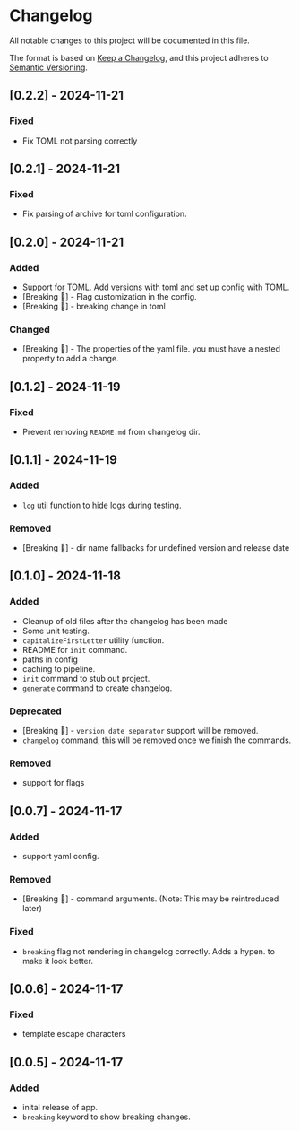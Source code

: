 # Changelog

All notable changes to this project will be documented in this file.

The format is based on [Keep a Changelog](https://keepachangelog.com/en/1.1.0/),
and this project adheres to [Semantic Versioning](https://semver.org/spec/v2.0.0.html).

## [0.2.2] - 2024-11-21

### Fixed

- Fix TOML not parsing correctly

## [0.2.1] - 2024-11-21

### Fixed

- Fix parsing of archive for toml configuration.

## [0.2.0] - 2024-11-21

### Added

- Support for TOML. Add versions with toml and set up config with TOML.
- [Breaking 🧨] - Flag customization in the config.
- [Breaking 🧨] - breaking change in toml

### Changed

- [Breaking 🧨] - The properties of the yaml file. you must have a nested property to add a change.

## [0.1.2] - 2024-11-19

### Fixed

- Prevent removing `README.md` from changelog dir.

## [0.1.1] - 2024-11-19

### Added

- `log` util function to hide logs during testing.

### Removed

- [Breaking 🧨] - dir name fallbacks for undefined version and release date

## [0.1.0] - 2024-11-18

### Added

- Cleanup of old files after the changelog has been made
- Some unit testing.
- `capitalizeFirstLetter` utility function.
- README for `init` command.
- paths in config
- caching to pipeline.
- `init` command to stub out project.
- `generate` command to create changelog.

### Deprecated

- [Breaking 🧨] - `version_date_separator` support will be removed.
- `changelog` command, this will be removed once we finish the commands.

### Removed

- support for flags

## [0.0.7] - 2024-11-17

### Added

- support yaml config.

### Removed

- [Breaking 🧨] - command arguments. (Note: This may be reintroduced later)

### Fixed

- `breaking` flag not rendering in changelog correctly. Adds a hypen. to make it look better.

## [0.0.6] - 2024-11-17

### Fixed

- template escape characters

## [0.0.5] - 2024-11-17

### Added

- inital release of app.
- `breaking` keyword to show breaking changes.